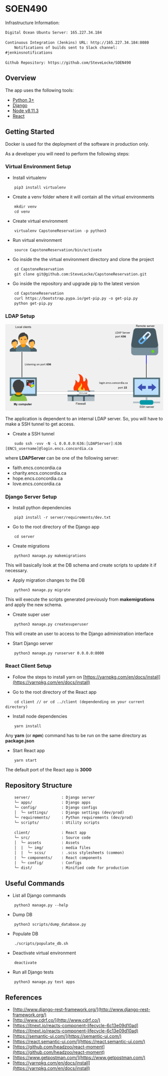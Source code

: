 # SOEN490

Infrastructure Information:

	Digital Ocean Ubuntu Server: 165.227.34.184

	Continuous Integration (Jenkins) URL: http://165.227.34.184:8080
		Notifications of builds sent to Slack channel: #jenkinsnotifications

	Github Repository: https://github.com/SteveLocke/SOEN490

## Overview

The app uses the following tools:
- [Python 3+](https://www.python.org/)
- [Django](https://www.djangoproject.com/)
- [Node v8.11.3](https://nodejs.org/en/)
- [React](https://reactjs.org/)

## Getting Started

Docker is used for the deployment of the software in production only.

As a developer you will need to perform the following steps:

### Virtual Environment Setup

- Install virtualenv
```
    pip3 install virtualenv
```

- Create a venv folder where it will contain all the virtual environments
```
    mkdir venv
    cd venv
```

- Create virtual environment
```
    virtualenv CapstoneReservation -p python3
```

- Run virtual environment
```
    source CapstoneReservation/bin/activate
```

- Go inside the the virtual environment directory and clone the project
```
    cd CapstoneReservation
    git clone git@github.com:SteveLocke/CapstoneReservation.git
```

- Go inside the repository and upgrade pip to the latest version
```
    cd CapstoneReservation
    curl https://bootstrap.pypa.io/get-pip.py -o get-pip.py
    python get-pip.py
```

### LDAP Setup

![Alt text](docs/ldap_tunnel.png)

The application is dependent to an internal LDAP server. So, you will have to make a SSH tunnel to get access.

- Create a SSH tunnel
```
    sudo ssh -vvv -N -L 0.0.0.0:636:[LDAPServer]:636 [ENCS_username]@login.encs.concordia.ca
```

where **LDAPServer** can be one of the following server:

- faith.encs.concordia.ca
- charity.encs.concordia.ca
- hope.encs.concordia.ca
- love.encs.concordia.ca


### Django Server Setup

- Install python dependencies
```
    pip3 install -r server/requirements/dev.txt
```

- Go to the root directory of the Django app
```
    cd server
```

-  Create migrations
```
    python3 manage.py makemigrations
```
This will basically look at the DB schema and create scripts to update it if necessary.

- Apply migration changes to the DB
```
    python3 manage.py migrate
```
This will execute the scripts generated previously from **makemigrations** and apply the new schema.

- Create super user
```
    python3 manage.py createsuperuser
```
This will create an user to access to the Django administration interface

- Start Django server
```
    python3 manage.py runserver 0.0.0.0:8000
```

### React Client Setup

- Follow the steps to install yarn on [https://yarnpkg.com/en/docs/install](https://yarnpkg.com/en/docs/install)

- Go to the root directory of the React app
```
    cd client // or cd ../client (dependending on your current directory)
```

- Install node dependencies
```
    yarn install
```
Any **yarn** (or **npm**) command has to be run on the same directory as **package.json**

- Start React app
```
    yarn start
```
The default port of the React app is **3000**

## Repository Structure

```
    server/              : Django server
    └─ apps/             : Django apps
    └─ config/           : Django configs
    │  └─ settings/      : Django settings (dev/prod)
    └─ requirements/     : Python requirements (dev/prod)
    └─ scripts/          : Utility scripts

    client/              : React app
    └─ src/              : Source code
    │  └─ assets         : Assets
    │  |  └─ img/        : media files
    │  |  └─ scss/       : .scss stylesheets (common)
    |  └─ components/    : React components
    |  └─ config/        : Configs
    └─ dist/             : Minified code for production
```

## Useful Commands

- List all Django commands
```
    python3 manage.py --help
```

- Dump DB
```
    python3 scripts/dump_database.py
```

- Populate DB
```
    ./scripts/populate_db.sh
```

- Deactivate virtual environment
```
    deactivate
```

- Run all Django tests
```
    python3 manage.py test apps
```

## References

- [http://www.django-rest-framework.org/](http://www.django-rest-framework.org/)
- [http://www.cdrf.co/](http://www.cdrf.co/)
- [https://itnext.io/reacts-component-lifecycle-6c13e09d10ad](https://itnext.io/reacts-component-lifecycle-6c13e09d10ad)
- [https://semantic-ui.com/](https://semantic-ui.com/)
- [https://react.semantic-ui.com/](https://react.semantic-ui.com/)
- [https://github.com/headzoo/react-moment](https://github.com/headzoo/react-moment)
- [https://www.getpostman.com/](https://www.getpostman.com/)
- [https://yarnpkg.com/en/docs/install](https://yarnpkg.com/en/docs/install)
